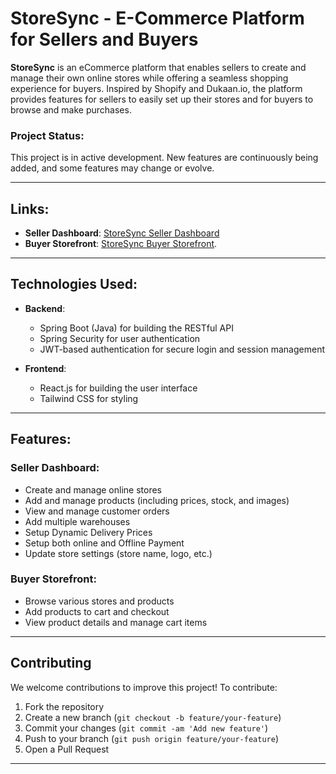 # StoreSync - E-Commerce Platform for Sellers and Buyers

**StoreSync** is an eCommerce platform that enables sellers to create and manage their own online stores while offering a seamless shopping experience for buyers. Inspired by Shopify and Dukaan.io, the platform provides features for sellers to easily set up their stores and for buyers to browse and make purchases.

### Project Status:
This project is in active development. New features are continuously being added, and some features may change or evolve.

---

## Links:
- **Seller Dashboard**: [StoreSync Seller Dashboard](https://storesync.vercel.app/)
- **Buyer Storefront**: [StoreSync Buyer Storefront](https://buysync.vercel.app/).

---

## Technologies Used:
- **Backend**: 
  - Spring Boot (Java) for building the RESTful API
  - Spring Security for user authentication
  - JWT-based authentication for secure login and session management
  

- **Frontend**: 
  - React.js for building the user interface
  - Tailwind CSS for styling

---

## Features:
### Seller Dashboard:
- Create and manage online stores
- Add and manage products (including prices, stock, and images)
- View and manage customer orders
- Add multiple warehouses
- Setup Dynamic Delivery Prices
- Setup both online and Offline Payment
- Update store settings (store name, logo, etc.)

### Buyer Storefront:
- Browse various stores and products
- Add products to cart and checkout
- View product details and manage cart items

---

## Contributing
We welcome contributions to improve this project! To contribute:
1. Fork the repository
2. Create a new branch (`git checkout -b feature/your-feature`)
3. Commit your changes (`git commit -am 'Add new feature'`)
4. Push to your branch (`git push origin feature/your-feature`)
5. Open a Pull Request

---
